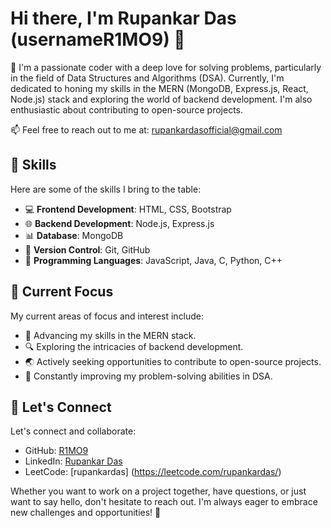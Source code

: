 # Hi there, I'm Rupankar Das (usernameR1MO9) 👋


🚀 I'm a passionate coder with a deep love for solving problems, particularly in the field of Data Structures and Algorithms (DSA). Currently, I'm dedicated to honing my skills in the MERN (MongoDB, Express.js, React, Node.js) stack and exploring the world of backend development. I'm also enthusiastic about contributing to open-source projects.

📫 Feel free to reach out to me at: rupankardasofficial@gmail.com

## 🔧 Skills

Here are some of the skills I bring to the table:

- 💻 **Frontend Development**: HTML, CSS, Bootstrap
- 🌐 **Backend Development**: Node.js, Express.js
- 📊 **Database**: MongoDB
- 🧩 **Version Control**: Git, GitHub
- 🧪 **Programming Languages**: JavaScript, Java, C, Python, C++

## 🌱 Current Focus

My current areas of focus and interest include:

- 🚀 Advancing my skills in the MERN stack.
- 🔍 Exploring the intricacies of backend development.
- 🌏 Actively seeking opportunities to contribute to open-source projects.
- 🧠 Constantly improving my problem-solving abilities in DSA.

## 🤝 Let's Connect

Let's connect and collaborate:

- GitHub: [R1MO9](https://github.com/usernameR1MO9)
- LinkedIn: [Rupankar Das]([https://www.linkedin.com/in/your-linkedin-profile/](https://www.linkedin.com/in/rupankar-das-9b1a7a259/))
- LeetCode: [rupankardas] (https://leetcode.com/rupankardas/)

Whether you want to work on a project together, have questions, or just want to say hello, don't hesitate to reach out. I'm always eager to embrace new challenges and opportunities! 🤗
